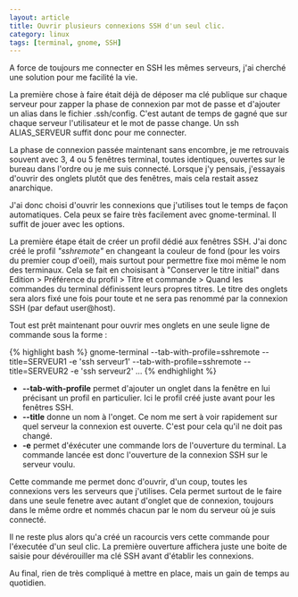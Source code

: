 ```yaml
---
layout: article
title: Ouvrir plusieurs connexions SSH d'un seul clic.
category: linux
tags: [terminal, gnome, SSH]
---
```



A force de toujours me connecter en SSH les mêmes serveurs, j'ai cherché une solution pour me facilité la vie.

La première chose à faire était déjà de déposer ma clé publique sur chaque serveur pour zapper la phase de connexion par
mot de passe et d'ajouter un alias dans le fichier .ssh/config. C'est autant de temps de gagné que sur chaque serveur 
l'utilisateur et le mot de passe change. Un ssh ALIAS_SERVEUR suffit donc pour me connecter.

La phase de connexion passée maintenant sans encombre, je me retrouvais souvent avec 3, 4 ou 5 fenêtres terminal, toutes
identiques, ouvertes sur le bureau dans l'ordre ou je me suis connecté. Lorsque j'y pensais, j'essayais d'ouvrir des
onglets plutôt que des fenêtres, mais cela restait assez anarchique.

J'ai donc choisi d'ouvrir les connexions que j'utilises tout le temps de façon automatiques. Cela peux se faire très
facilement avec gnome-terminal. Il suffit de jouer avec les options.

La première étape était de créer un profil dédié aux fenêtres SSH. J'ai donc créé le profil *"sshremote"* en changeant 
la couleur de fond (pour les voirs du premier coup d'oeil), mais surtout pour permettre fixe moi même le nom des 
terminaux. Cela se fait en choisisant à "Conserver le titre initial" dans Edition > Préférence du profil > Titre et 
commande > Quand les commandes du terminal définissent leurs propres titres. Le titre des onglets sera alors fixé une 
fois pour toute et ne sera pas renommé par la connexion SSH (par defaut user@host).

Tout est prêt maintenant pour ouvrir mes onglets en une seule ligne de commande sous la forme :

{% highlight bash %}
gnome-terminal
	--tab-with-profile=sshremote --title=SERVEUR1 -e 'ssh serveur1' 
	--tab-with-profile=sshremote --title=SERVEUR2 -e 'ssh serveur2' 
	...
{% endhighlight %}


* **--tab-with-profile** permet d'ajouter un onglet dans la fenêtre en lui précisant un profil en particulier. Ici le 
profil créé juste avant pour les fenêtres SSH.
* **--title** donne un nom à l'onget. Ce nom me sert à voir rapidement sur quel serveur la connexion est ouverte. C'est 
pour cela qu'il ne doit pas changé.
* **-e** permet d'éxécuter une commande lors de l'ouverture du terminal. La commande lancée est donc l'ouverture de la 
connexion SSH sur le serveur voulu.

Cette commande me permet donc d'ouvrir, d'un coup, toutes les connexions vers les serveurs que j'utilises. Cela permet 
surtout de le faire dans une seule fenetre avec autant d'onglet que de connexion, toujours dans le même ordre et nommés 
chacun par le nom du serveur où je suis connecté.

Il ne reste plus alors qu'a créé un racourcis vers cette commande pour l'éxecutée d'un seul clic. La première ouverture 
affichera juste une boite de saisie pour dévérouiller ma clé SSH avant d'établir les connexions.

Au final, rien de très compliqué à mettre en place, mais un gain de temps au quotidien.
